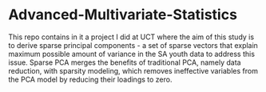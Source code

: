# Advanced-Multivariate-Statistics

This repo contains in it a project I did at UCT where the aim of this study is to derive sparse principal components - a set of sparse vectors that explain maximum possible amount of variance in the SA youth data to address
this issue. Sparse PCA merges the benefits of traditional PCA, namely data reduction, with sparsity modeling, which removes ineffective variables from the PCA model by reducing their loadings to zero. 


